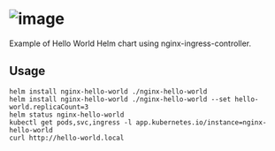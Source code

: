 # ![image](https://github.com/gma1k/helm-charts/assets/138721734/966bf6f0-8aaa-4fb7-b3d1-8dacf21b4b1b)

Example of Hello World Helm chart using nginx-ingress-controller.

## Usage

```
helm install nginx-hello-world ./nginx-hello-world
helm install nginx-hello-world ./nginx-hello-world --set hello-world.replicaCount=3
helm status nginx-hello-world
kubectl get pods,svc,ingress -l app.kubernetes.io/instance=nginx-hello-world
curl http://hello-world.local
```
